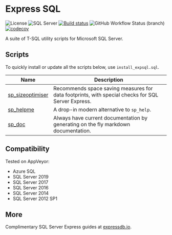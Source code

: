 # Express SQL

![License](https://img.shields.io/github/license/LowlyDBA/ExpressSQL?color=blue)
![SQL Server](https://img.shields.io/badge/SQL%20Server-2012--2019-red?logo=microsoft-sql-server)
[![Build status](https://ci.appveyor.com/api/projects/status/bak6km5grc3j63s8?svg=true)](https://ci.appveyor.com/project/LowlyDBA/expresssql)
![GitHub Workflow Status (branch)](https://img.shields.io/github/workflow/status/LowlyDBA/ExpressSQL/Lint%20Code%20Base/master?label=lint%20code%20master)
[![codecov](https://codecov.io/gh/LowlyDBA/ExpressSQL/branch/master/graph/badge.svg)](https://codecov.io/gh/LowlyDBA/ExpressSQL)

A suite of T-SQL utility scripts for Microsoft SQL Server.

## Scripts

To quickly install or update all the scripts below, use `install_expsql.sql`.

| Name | Description |
| ---- | ----------- |
| [sp_sizeoptimiser](sp_sizeoptimiser.md) | Recommends space saving measures for data footprints, with special checks for SQL Server Express. |
| [sp_helpme](sp_helpme.md) |  A drop-in modern alternative to `sp_help`. |
| [sp_doc](sp_doc.md) | Always have current documentation by generating on the fly markdown documentation. |

## Compatibility

Tested on AppVeyor:

* Azure SQL
* SQL Server 2019
* SQL Server 2017
* SQL Server 2016
* SQL Server 2014
* SQL Server 2012 SP1

## More

Complimentary SQL Server Express guides at [expressdb.io](https://expressdb.io).
